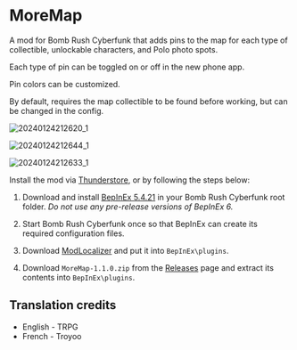 # MoreMap

A mod for Bomb Rush Cyberfunk that adds pins to the map for each type of collectible, unlockable characters, and Polo photo spots.

Each type of pin can be toggled on or off in the new phone app.

Pin colors can be customized.

By default, requires the map collectible to be found before working, but can be changed in the config.

![20240124212620_1](https://github.com/TRPG0/BRC-MoreMap/assets/80716066/f58e955c-62e2-4e31-88bb-975a7124c6c1)

![20240124212644_1](https://github.com/TRPG0/BRC-MoreMap/assets/80716066/08256f15-e29b-408a-84c5-05d645c2711a)

![20240124212633_1](https://github.com/TRPG0/BRC-MoreMap/assets/80716066/98709cab-6a96-4d95-9014-e841b2251e9c)

Install the mod via [Thunderstore](https://thunderstore.io/c/bomb-rush-cyberfunk/p/TRPG/MoreMap/), or by following the steps below:

1. Download and install [BepInEx 5.4.21](https://github.com/BepInEx/BepInEx/releases/tag/v5.4.21) in your Bomb Rush Cyberfunk root folder. *Do not use any pre-release versions of BepInEx 6.*

2. Start Bomb Rush Cyberfunk once so that BepInEx can create its required configuration files.

3. Download [ModLocalizer](https://github.com/TRPG0/BRC-ModLocalizer/releases) and put it into `BepInEx\plugins`.

4. Download `MoreMap-1.1.0.zip` from the [Releases](https://github.com/TRPG0/BRC-MoreMap/releases) page and extract its contents into `BepInEx\plugins`.

## Translation credits

- English - TRPG
- French - Troyoo